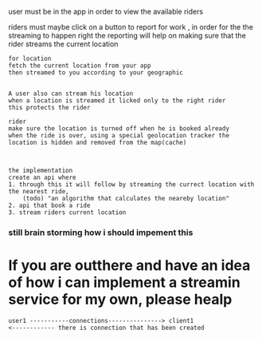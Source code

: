 user must be in the app in order to view the available riders

riders must maybe click on a button to report for work
    , in order for the the streaming to happen right
    the reporting will help on 
    making sure that the rider streams the current location


    for location
    fetch the current location from your app
    then streamed to you according to your geographic

    
    A user also can stream his location
    when a location is streamed it licked only to the right rider
    this protects the rider 

    rider
    make sure the location is turned off when he is booked already
    when the ride is over, using a special geolocation tracker the location is hidden and removed from the map(cache)



    the implementation
    create an api where
    1. through this it will follow by streaming the currect location with the nearest ride, 
        (todo) "an algorithm that calculates the neareby location"
    2. api that book a ride
    3. stream riders current location



### still brain storming how i should impement this

# If you are outthere and have an idea of how i can implement a streamin service for my own, please healp

    user1 -----------connections---------------> client1
    <------------ there is connection that has been created



